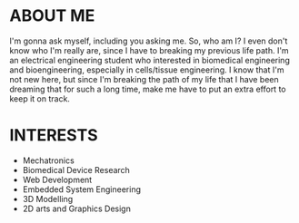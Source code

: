 <!--
## Hi there 👋
**wijdanmkh-insk/wijdanmkh-insk** is a ✨ _special_ ✨ repository because its `README.md` (this file) appears on your GitHub profile.

Here are some ideas to get you started:

- 🔭 I’m currently working on ...
- 🌱 I’m currently learning ...
- 👯 I’m looking to collaborate on ...
- 🤔 I’m looking for help with ...
- 💬 Ask me about ...
- 📫 How to reach me: ...
- 😄 Pronouns: ...
- ⚡ Fun fact: ...
-->

# ABOUT ME
I'm gonna ask myself, including you asking me. So, who am I? I even don't know who I'm really are, since I have to breaking my previous life path. I'm an electrical engineering student who interested in biomedical engineering and bioengineering, especially in cells/tissue engineering. I know that I'm not new here, but since I'm breaking the path of my life that I have been dreaming that for such a long time, make me have to put an extra effort to keep it on track. 

# INTERESTS
- Mechatronics
- Biomedical Device Research
- Web Development
- Embedded System Engineering
- 3D Modelling
- 2D arts and Graphics Design
